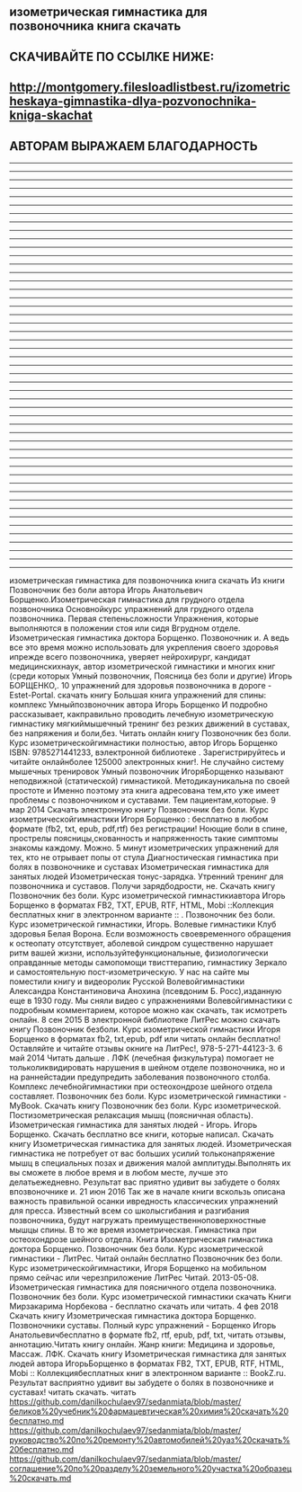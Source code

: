 изометрическая гимнастика для позвоночника книга скачать
--------------------------------------------------
СКАЧИВАЙТЕ ПО ССЫЛКЕ НИЖЕ:
--------------------------------------------------
http://montgomery.filesloadlistbest.ru/izometricheskaya-gimnastika-dlya-pozvonochnika-kniga-skachat
--------------------------------------------------
АВТОРАМ ВЫРАЖАЕМ БЛАГОДАРНОСТЬ
--------------------------------------------------
--------------------------------------------------
--------------------------------------------------
--------------------------------------------------
--------------------------------------------------
--------------------------------------------------
--------------------------------------------------
--------------------------------------------------
--------------------------------------------------
--------------------------------------------------
--------------------------------------------------
--------------------------------------------------
--------------------------------------------------
--------------------------------------------------
--------------------------------------------------
--------------------------------------------------
--------------------------------------------------
--------------------------------------------------
--------------------------------------------------
--------------------------------------------------
--------------------------------------------------
--------------------------------------------------
--------------------------------------------------
--------------------------------------------------
--------------------------------------------------
--------------------------------------------------
--------------------------------------------------
--------------------------------------------------
--------------------------------------------------
--------------------------------------------------
--------------------------------------------------
--------------------------------------------------
--------------------------------------------------
--------------------------------------------------
--------------------------------------------------
--------------------------------------------------
--------------------------------------------------
--------------------------------------------------
--------------------------------------------------
--------------------------------------------------
--------------------------------------------------
--------------------------------------------------
--------------------------------------------------
--------------------------------------------------
--------------------------------------------------
--------------------------------------------------
--------------------------------------------------
--------------------------------------------------
--------------------------------------------------
--------------------------------------------------
изометрическая гимнастика для позвоночника книга скачать Из книги Позвоночник без боли автора Игорь Анатольевич Борщенко.Изометрическая гимнастика для грудного отдела позвоночника Основнойкурс упражнений для грудного отдела позвоночника. Первая степеньсложности Упражнения, которые выполняются в положении стоя или сидя Вгрудном отделе. Изометрическая гимнастика доктора Борщенко. Позвоночник и. А ведь все это время можно использовать для укрепления своего здоровья ипрежде всего  позвоночника, уверяет нейрохирург, кандидат медицинскихнаук, автор изометрической гимнастики и многих книг (среди которых  Умный позвоночник, Поясница без боли и другие) Игорь БОРЩЕНКО,. 10 упражнений для здоровья позвоночника в дороге - Estet-Portal. скачать книгу Большая книга упражнений для спины: комплекс Умныйпозвоночник автора Игорь Борщенко  И подробно рассказывает, какправильно проводить лечебную изометрическую гимнастику  мягкиймышечный тренинг без резких движений в суставах, без напряжения и боли,без. Читать онлайн книгу Позвоночник без боли. Курс изометрическойгимнастики полностью, автор Игорь Борщенко ISBN: 9785271441233, вэлектронной библиотеке . Зарегистрируйтесь и читайте онлайнболее 125000 электронных книг!. Не случайно систему мышечных тренировок Умный позвоночник ИгоряБорщенко называют неподвижной (статической) гимнастикой. Методикауникальна по своей простоте и  Именно поэтому эта книга адресована тем,кто уже имеет проблемы с позвоночником и суставами. Тем пациентам,которые. 9 мар 2014  Скачать электронную книгу Позвоночник без боли. Курс изометрическойгимнастики Игоря Борщенко : бесплатно в любом формате (fb2, txt, epub, pdf,rtf) без регистрации! Ноющие боли в спине, прострелы поясницы,скованность и напряженность  такие симптомы знакомы каждому. Можно. 5 минут изометрических упражнений для тех, кто не отрывает попы от стула Диагностическая гимнастика при болях в позвоночнике и суставах Изометрическая гимнастика для занятых людей  Изометрическая тонус-зарядка. Утренний тренинг для позвоночника и суставов. Получи зарядбодрости, не. Скачать книгу Позвоночник без боли. Курс изометрической гимнастикиавтора Игорь Борщенко в форматах FB2, TXT, EPUB, RTF, HTML, Mobi ::Коллекция бесплатных книг в электронном варианте :: . Позвоночник без боли. Курс изометрической гимнастики, Игорь. Волевые гимнастики  Клуб здоровья Белая Ворона. Если возможность своевременного обращения к остеопату отсутствует, аболевой синдром существенно нарушает ритм вашей жизни, используйтефункциональные, физиологически оправданные методы самопомощи твисттерапию, гимнастику Зеркало и самостоятельную пост-изометрическую. У нас на сайте мы поместили книгу и видеоролик Русской Волевойгимнастики Александра Константиновича Анохина (псевдоним Б. Росс),изданную еще в 1930 году.  Мы сняли видео с упражнениями Волевойгимнастики с подробным комментарием, которое можно как скачать, так исмотреть онлайн. 8 сен 2015  В электронной библиотеке ЛитРес можно скачать книгу Позвоночник безболи. Курс изометрической гимнастики Игоря Борщенко в форматах fb2, txt,epub, pdf или читать онлайн бесплатно! Оставляйте и читайте отзывы окниге на ЛитРес!, 978-5-271-44123-3.
6 май 2014  Читать дальше . ЛФК (лечебная физкультура) помогает не тольколиквидировать нарушения в шейном отделе позвоночника, но и на раннейстадии предупредить заболевания позвоночного столба. Комплекс лечебнойгимнастики при остеохондрозе шейного отдела составляет. Позвоночник без боли. Курс изометрической гимнастики - MyBook. Скачать книгу Позвоночник без боли. Курс изометрической. Постизометрическая релаксация мышц (поясничная область). Изометрическая гимнастика для занятых людей - Игорь. Игорь Борщенко. Скачать бесплатно все книги, которые написал. Скачать книгу Изометрическая гимнастика для занятых людей. Изометрическая гимнастика не потребует от вас больших усилий  тольконапряжение мышц в специальных позах и движения малой амплитуды.Выполнять их вы сможете в любое время и в любом месте, лучше это делатьежедневно. Результат вас приятно удивит  вы забудете о болях впозвоночнике и. 21 июн 2016  Так же в начале книги вскользь описана важность правильной осанки ивредность классических упражнений для пресса. Известный всем со школысгибания и разгибания позвоночника, будут нагружать преимущественноповерхностные мышцы спины. В то же время изометрическая. Гимнастика при остеохондрозе шейного отдела. Книга Изометрическая гимнастика доктора Борщенко. Позвоночник без боли. Курс изометрической гимнастики - ЛитРес. Читай онлайн бесплатно Позвоночник без боли. Курс изометрическойгимнастики, Игоря Борщенко на мобильном прямо сейчас или черезприложение ЛитРес Читай. 2013-05-08. Изометрическая гимнастика для поясничного отдела позвоночника. Позвоночник без боли. Курс изометрической гимнастики скачать
Книги Мирзакарима Норбекова - бесплатно скачать или читать. 4 фев 2018  Скачать книгу Изометрическая гимнастика доктора Борщенко. Позвоночники суставы. Полный курс упражнений - Борщенко Игорь Анатольевичбесплатно в формате fb2, rtf, epub, pdf, txt, читать отзывы, аннотацию.Читать книгу онлайн. Жанр книги: Медицина и здоровье, Массаж. ЛФК. Скачать книгу Изометрическая гимнастика для занятых людей автора ИгорьБорщенко в форматах FB2, TXT, EPUB, RTF, HTML, Mobi :: Коллекциябесплатных книг в электронном варианте :: BookZ.ru.  Результат васприятно удивит  вы забудете о болях в позвоночнике и суставах! читать скачать. читать
https://github.com/danilkochulaev97/sedanmiata/blob/master/беликов%20учебник%20фармацевтическая%20химия%20скачать%20бесплатно.md
https://github.com/danilkochulaev97/sedanmiata/blob/master/руководство%20по%20ремонту%20автомобилей%20уаз%20скачать%20бесплатно.md
https://github.com/danilkochulaev97/sedanmiata/blob/master/соглашение%20по%20разделу%20земельного%20участка%20образец%20скачать.md